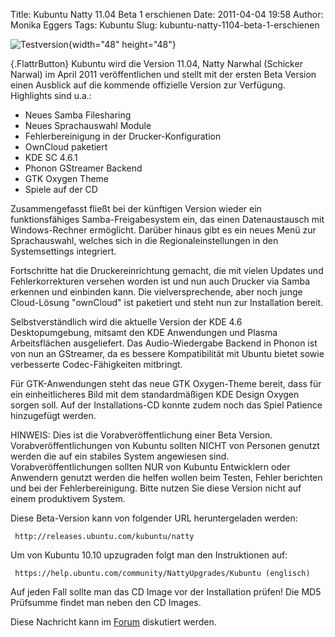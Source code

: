 Title: Kubuntu Natty 11.04 Beta 1 erschienen
Date: 2011-04-04 19:58
Author: Monika Eggers
Tags: Kubuntu
Slug: kubuntu-natty-1104-beta-1-erschienen

![Testversion](http://wiki.kubuntu-de.org/images/Testsoftware48x48.png){width="48"
height="48"}

[](http://www.kubuntu-de.org/nachrichten/kubuntu/2067-kubuntu-natty-11-04-beta-1-erschienen){.FlattrButton}
Kubuntu wird die Version 11.04, Natty Narwhal (Schicker Narwal) im April
2011 veröffentlichen und stellt mit der ersten Beta Version einen
Ausblick auf die kommende offizielle Version zur Verfügung. Highlights
sind u.a.:


-   Neues Samba Filesharing
-   Neues Sprachauswahl Module
-   Fehlerbereinigung in der Drucker-Konfiguration
-   OwnCloud paketiert
-   KDE SC 4.6.1
-   Phonon GStreamer Backend
-   GTK Oxygen Theme
-   Spiele auf der CD


Zusammengefasst fließt bei der künftigen Version wieder ein
funktionsfähiges Samba-Freigabesystem ein, das einen Datenaustausch mit
Windows-Rechner ermöglicht. Darüber hinaus gibt es ein neues Menü zur
Sprachauswahl, welches sich in die Regionaleinstellungen in den
Systemsettings integriert.


<!--break--><!--break-->

Fortschritte hat die Druckereinrichtung gemacht, die mit vielen Updates
und Fehlerkorrekturen versehen worden ist und nun auch Drucker via Samba
erkennen und einbinden kann. Die vielversprechende, aber noch junge
Cloud-Lösung "ownCloud" ist paketiert und steht nun zur Installation
bereit.


Selbstverständlich wird die aktuelle Version der KDE 4.6
Desktopumgebung, mitsamt den KDE Anwendungen und Plasma Arbeitsflächen
ausgeliefert. Das Audio-Wiedergabe Backend in Phonon ist von nun an
GStreamer, da es bessere Kompatibilität mit Ubuntu bietet sowie
verbesserte Codec-Fähigkeiten mitbringt.


Für GTK-Anwendungen steht das neue GTK Oxygen-Theme bereit, dass für ein
einheitlicheres Bild mit dem standardmäßigen KDE Design Oxygen sorgen
soll. Auf der Installations-CD konnte zudem noch das Spiel Patience
hinzugefügt werden.


HINWEIS: Dies ist die Vorabveröffentlichung einer Beta Version.
Vorabveröffentlichungen von Kubuntu sollten NICHT von Personen genutzt
werden die auf ein stabiles System angewiesen sind.
Vorabveröffentlichungen sollten NUR von Kubuntu Entwicklern oder
Anwendern genutzt werden die helfen wollen beim Testen, Fehler berichten
und bei der Fehlerbereinigung. Bitte nutzen Sie diese Version nicht auf
einem produktivem System.


Diese Beta-Version kann von folgender URL heruntergeladen werden:


     http://releases.ubuntu.com/kubuntu/natty 

Um von Kubuntu 10.10 upzugraden folgt man den Instruktionen auf:


     https://help.ubuntu.com/community/NattyUpgrades/Kubuntu (englisch) 

Auf jeden Fall sollte man das CD Image vor der Installation prüfen! Die
MD5 Prüfsumme findet man neben den CD Images.



Diese Nachricht kann im
[Forum](http://forum.kubuntu-de.org/index.php?board=1.0) diskutiert
werden.



